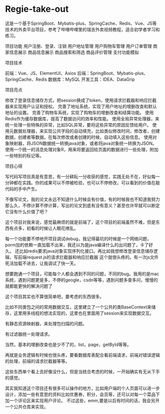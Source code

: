 # Regie-take-out

这是一个基于SpringBoot、Mybatis-plus、SpringCache、Redis、Vue、JS等技术的外卖平台项目，参考了哔哩哔哩里的瑞吉外卖视频教程，适合初学者学习和练习。

项目功能
用户注册、登录、注销
用户地址管理
用户购物车管理
用户订单管理
商家信息展示
商品信息展示
商品搜索和筛选
商品评价管理
支付功能模拟

项目技术

前端：Vue、JS、ElementUI、Axios
后端：SpringBoot、Mybatis-plus、SpringCache、Redis
数据库：MySQL
开发工具：IDEA、DataGrip

项目亮点

修改了登录信息储存方式，把session换成了token，使用请求拦截器和响应拦截器来实现用户认证和授权。
完善了地址系统，实现了用户地址的增删改查和默认地址的设置。
完善了购物车系统，实现了购物车的增删改查和结算功能。
使用Redis作为缓存数据库，提高了数据访问的效率和性能。
使用全局异常处理器，来统一处理一些特殊的异常，比如SQL异常，要将这些异常的原因反馈给用户。
使用元数据处理器，来实现公共字段的自动填充，比如类似修改时间，修改者，创建数据，创建者等数据。在每次修改或者创建的时候，自动填入这些信息。
使用对象映射器，将JSON数据统一转换java对象，或者将java对象统一转换为JSON。
使用一个统一的消息处理对象R，用来将要返回给页面的数据进行一些处理，附加一些特别的标记等。


项目心得

写代码写项目真是有意思，有一分耕耘一分收获的感觉，实践无处不在，好似每一分钟都在实践。你的成果可以不停被检验，也可以不停修改，可以看到的价值在敲代码的手中产生。

不像写论文，我的论文永远不知道什么时候会有价值，有的时候我也不知道我努力那么久，不停计算不停计算，写出的论文到底有没有意义？甚至也许早就可以断定它没有什么价值了吧？

这个项目对我来说，感觉最麻烦的就是前端了，这个项目的前端虽然不难，但是东西有点多，初看的时候让人眼花缭乱。

每一个功能要不停地开项目调试debug，我记得最坑的时候是一个网络问题，porm加的依赖一直加载不出来，我还以为是java编译什么的出问题了，卡了好久。
还比如redis要求java对象实现序列化接口。再比如我想修改登录信息储存逻辑，写前端request.js的请求拦截器和响应拦截器
这个就很头疼的。有一次js文件死活加载不进去，让我调试了快一天。

想要跑通一个项目，可能每个人都会遇到不同的问题，不同的bug。我用的是mac系统，遇到问题更是多，不停的geogle，csdn等等，遇到问题多查多问，慢慢的就都能更快的解决问题了

这个项目其实也不算很简单吧，要考虑的东西很多。

比如不同类包之间的常用数据交互，这里建立了一个公共的类BaseContext来储存，这里用多线程的想法实现的，这里也在里面用了session来实现数据交互。

有静态资源映射器，来处理包扫描的问题。

有过滤器统一处理请求。

当然，基本的增删改查也是少不了的，list，page，getById等等。

再就是业务逻辑有时候也很头疼，要看数据库表配合看前端请求，前端对错误逻辑的处理，前端的请求拦截器等等。

这些东西单个看上去好像没什么，但是当统合考虑的时候，一开始确实有无从下手的感觉。

其实我知道这个项目还有很多可以操作的地方，比如用户端的个人页面可以进一步设计，添加一些有意思的资料比如优惠券，积分，会员等，还可以对每一个菜品下加一个评论区来实现用户评论。
不过这些，emm,要是以后有时间的话，我会另开一个公共仓库来实现。
